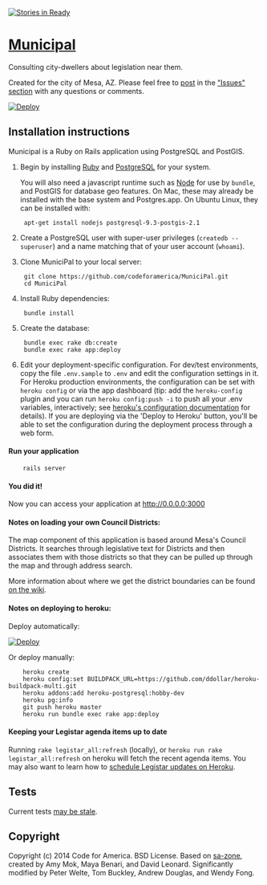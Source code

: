 [![Stories in Ready](https://badge.waffle.io/codeforamerica/municipal.png?label=ready&title=Ready)](https://waffle.io/codeforamerica/municipal)

# [Municipal](https://github.com/codeforamerica/MuniciPal)

Consulting city-dwellers about legislation near them.

Created for the city of Mesa, AZ. Please feel free to [post](https://github.com/codeforamerica/MuniciPal/issues/new) in the ["Issues" section](https://github.com/codeforamerica/MuniciPal/issues) with any questions or comments.

[![Deploy](https://www.herokucdn.com/deploy/button.png)](https://heroku.com/deploy)

## Installation instructions

Municipal is a Ruby on Rails application using PostgreSQL and PostGIS.

1. Begin by installing [Ruby](https://github.com/codeforamerica/howto/blob/master/Ruby.md) and [PostgreSQL](https://github.com/codeforamerica/howto/blob/master/PostgreSQL.md) for your system.

    You will also need a javascript runtime such as [Node](https://github.com/codeforamerica/howto/blob/master/Node.js.md) for use by `bundle`, and PostGIS for database geo features. On Mac, these may already be installed with the base system and Postgres.app. On Ubuntu Linux, they can be installed with:

        apt-get install nodejs postgresql-9.3-postgis-2.1

2. Create a PostgreSQL user with super-user privileges (`createdb --superuser`) and a name matching that of your user account (`whoami`).

3. Clone MuniciPal to your local server:

        git clone https://github.com/codeforamerica/MuniciPal.git
        cd MuniciPal

4. Install Ruby dependencies:

        bundle install

5. Create the database:

        bundle exec rake db:create
        bundle exec rake app:deploy

6. Edit your deployment-specific configuration. For dev/test environments, copy the file `.env.sample` to `.env` and edit the configuration settings in it. For Heroku production environments, the configuration can be set with `heroku config` or via the app dashboard (tip: add the `heroku-config` plugin and you can run `heroku config:push -i` to push all your .env variables, interactively; see [heroku's configuration documentation](https://devcenter.heroku.com/articles/config-vars) for details). If you are deploying via the 'Deploy to Heroku' button, you'll be able to set the configuration during the deployment process through a web form. 

#### Run your application

        rails server

#### You did it!

Now you can access your application at http://0.0.0.0:3000

#### Notes on loading your own Council Districts:

The map component of this application is based around Mesa's Council Districts. It searches through legislative text for Districts and then associates them with those districts so that they can be pulled up through the map and through address search.

More information about where we get the district boundaries can be found [on the wiki](https://github.com/codeforamerica/MuniciPal/wiki/Getting-Council-Data).

#### Notes on deploying to heroku:

Deploy automatically:

[![Deploy](https://www.herokucdn.com/deploy/button.png)](https://heroku.com/deploy)

Or deploy manually:

        heroku create
        heroku config:set BUILDPACK_URL=https://github.com/ddollar/heroku-buildpack-multi.git
        heroku addons:add heroku-postgresql:hobby-dev
        heroku pg:info
        git push heroku master
        heroku run bundle exec rake app:deploy

#### Keeping your Legistar agenda items up to date

Running `rake legistar_all:refresh` (locally), or `heroku run rake legistar_all:refresh` on heroku will fetch the recent agenda items. You may also want to learn how to [schedule Legistar updates on Heroku](https://github.com/codeforamerica/MuniciPal/wiki/Scheduling-Legistar-Updates-on-Heroku).


## Tests

Current tests [may be stale](https://github.com/codeforamerica/MuniciPal/issues/110).

## Copyright

Copyright (c) 2014 Code for America. BSD License.
Based on [sa-zone](https://github.com/codeforamerica/sa-zone), created by Amy Mok, Maya Benari, and David Leonard.
Significantly modified by Peter Welte, Tom Buckley, Andrew Douglas, and Wendy Fong.
